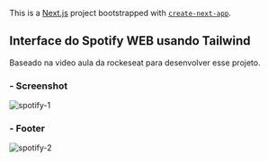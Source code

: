 This is a [Next.js](https://nextjs.org) project bootstrapped with [`create-next-app`](https://nextjs.org/docs/app/api-reference/cli/create-next-app).

## Interface do Spotify WEB usando Tailwind
Baseado na video aula da rockeseat para desenvolver esse projeto.

### - Screenshot

![spotify-1](https://github.com/user-attachments/assets/1991b160-d421-43b6-9993-2e61c77e1598)

### - Footer

![spotify-2](https://github.com/user-attachments/assets/9c4231d8-1ecf-4dde-8c12-3fcfe975cdaf)




